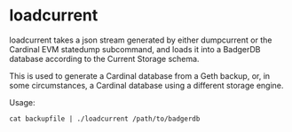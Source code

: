 # loadcurrent

loadcurrent takes a json stream generated by either dumpcurrent or the Cardinal
EVM statedump subcommand, and loads it into a BadgerDB database according to
the Current Storage schema.

This is used to generate a Cardinal database from a Geth backup, or, in some
circumstances, a Cardinal database using a different storage engine.

Usage:

```
cat backupfile | ./loadcurrent /path/to/badgerdb
```
